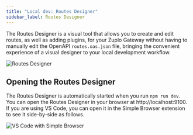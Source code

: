 ```yaml
---
title: "Local dev: Routes Designer"
sidebar_label: Routes Designer
---
```


The Routes Designer is a visual tool that allows you to create and edit routes,
as well as adding plugins, for your Zuplo Gateway without having to manually
edit the OpenAPI `routes.oas.json` file, bringing the convenient experience of a
visual designer to your local development workflow.

![Routes Designer](https://cdn.zuplo.com/assets/8108441d-5d60-4ff6-9b1b-2791f9a971f5.png)

## Opening the Routes Designer

The Routes Designer is automatically started when you run `npm run dev`. You can
open the Routes Designer in your browser at http://localhost:9100. If you are
using VS Code, you can open it in the Simple Browser extension to see it
side-by-side as follows.

![VS Code with Simple Browser](https://cdn.zuplo.com/assets/1a3594c1-18a1-4416-b7c7-05585b253dca.png)
